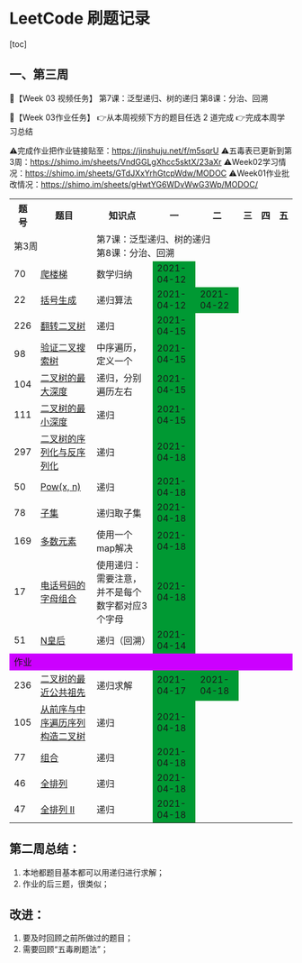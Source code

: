 # LeetCode 刷题记录

[toc]

## 一、第三周

🌈【Week 03 视频任务】
第7课：泛型递归、树的递归
第8课：分治、回溯

🌈【Week 03作业任务】
👉从本周视频下方的题目任选 2 道完成
👉完成本周学习总结

⚠️完成作业把作业链接贴至：https://jinshuju.net/f/m5sqrU
⚠️五毒表已更新到第3周：https://shimo.im/sheets/VndGGLgXhcc5sktX/23aXr
⚠️Week02学习情况：https://shimo.im/sheets/GTdJXxYrhGtcpWdw/MODOC
⚠️Week01作业批改情况：https://shimo.im/sheets/gHwtYG6WDvWwG3Wp/MODOC/


<table>
         <tr>
            <th>题号</th>
            <th>题目</th>
            <th>知识点</th>
            <th>一</th>
            <th>二</th>
            <th>三</th>
            <th>四</th>
            <th>五</th>
        </tr>
        <tr>
            <td colspan="2">第3周</td>
            <td colspan="6">第7课：泛型递归、树的递归<br />第8课：分治、回溯</td>
        </tr>
        <tr>
            <td>70</td>
            <td><a href="https://leetcode.com/problems/climbing-stairs/">爬楼梯</a></td>
            <td>数学归纳</td>
            <td style="background-color: #009933;">2021-04-12</td>
            <td></td>
            <td></td>
            <td></td>
            <td></td>
        </tr>
        <tr>
            <td>22</td>
            <td><a href="https://leetcode-cn.com/problems/generate-parentheses/#/description">括号生成</a></td>
            <td>递归算法</td>
            <td style="background-color: #009933;">2021-04-12</td>
            <td style="background-color: #009933;">2021-04-22</td>
            <td></td>
            <td></td>
            <td></td>
        </tr>
        <tr>
            <td>226</td>
            <td><a href="https://leetcode-cn.com/problems/invert-binary-tree/description/">翻转二叉树</a></td>
            <td>递归</td>
            <td style="background-color: #009933;">2021-04-15</td>
            <td></td>
            <td></td>
            <td></td>
            <td></td>
        </tr>
        <tr>
            <td>98</td>
            <td><a href="https://leetcode-cn.com/problems/validate-binary-search-tree/">验证二叉搜索树</a></td>
            <td>中序遍历，定义一个</td>
            <td style="background-color: #009933;">2021-04-15</td>
            <td></td>
            <td></td>
            <td></td>
            <td></td>
        </tr>
        <tr>
            <td>104</td>
            <td><a href="https://leetcode-cn.com/problems/maximum-depth-of-binary-tree/">二叉树的最大深度</a></td>
            <td>递归，分别遍历左右</td>
            <td style="background-color: #009933;">2021-04-15</td>
            <td></td>
            <td></td>
            <td></td>
            <td></td>
        </tr>
        <tr>
            <td>111</td>
            <td><a href="https://leetcode-cn.com/problems/minimum-depth-of-binary-tree/">二叉树的最小深度</a></td>
            <td>递归</td>
            <td style="background-color: #009933;">2021-04-15</td>
            <td></td>
            <td></td>
            <td></td>
            <td></td>
        </tr>
        <tr>
            <td>297</td>
            <td><a href="https://leetcode-cn.com/problems/serialize-and-deserialize-binary-tree/">二叉树的序列化与反序列化</a></td>
            <td>递归</td>
            <td style="background-color: #009933;">2021-04-18</td>
            <td></td>
            <td></td>
            <td></td>
            <td></td>
        </tr>
        <tr>
            <td>50</td>
            <td><a href="https://leetcode-cn.com/problems/powx-n/">Pow(x, n)</a></td>
            <td>递归</td>
            <td style="background-color: #009933;">2021-04-18</td>
            <td></td>
            <td></td>
            <td></td>
            <td></td>
        </tr>
        <tr>
            <td>78</td>
            <td><a href="https://leetcode-cn.com/problems/subsets/">子集</a></td>
            <td>递归取子集</td>
            <td style="background-color: #009933;">2021-04-18</td>
            <td></td>
            <td></td>
            <td></td>
            <td></td>
        </tr>
        <tr>
            <td>169</td>
            <td><a href="https://leetcode-cn.com/problems/majority-element/description/">多数元素</a></td>
            <td>使用一个map解决</td>
            <td style="background-color: #009933;">2021-04-18</td>
            <td></td>
            <td></td>
            <td></td>
            <td></td>
        </tr>
        <tr>
            <td>17</td>
            <td><a href="https://leetcode-cn.com/problems/letter-combinations-of-a-phone-number/">电话号码的字母组合</a></td>
            <td>使用递归：需要注意，并不是每个数字都对应3个字母</td>
            <td style="background-color: #009933;">2021-04-18</td>
            <td></td>
            <td></td>
            <td></td>
            <td></td>
        </tr>
        <tr>
            <td>51</td>
            <td><a href="https://leetcode-cn.com/problems/n-queens/">N皇后</a></td>
            <td>递归（回溯）</td>
            <td style="background-color: #009933;">2021-04-14</td>
            <td></td>
            <td></td>
            <td></td>
            <td></td>
        </tr>
        <tr>
            <td colspan="8" style="background-color: #cc00ff;">作业</td>
        </tr>
        <tr>
            <td>236</td>
            <td><a href="https://leetcode-cn.com/problems/lowest-common-ancestor-of-a-binary-tree/">二叉树的最近公共祖先</a></td>
            <td>递归求解</td>
            <td style="background-color: #009933;">2021-04-17</td>
            <td style="background-color: #009933;">2021-04-18</td>
            <td></td>
            <td></td>
            <td></td>
        </tr>
        <tr>
            <td>105</td>
            <td><a href="https://leetcode-cn.com/problems/construct-binary-tree-from-preorder-and-inorder-traversal/">从前序与中序遍历序列构造二叉树</a>
            </td>
            <td>递归</td>
            <td style="background-color: #009933;">2021-04-18</td>
            <td></td>
            <td></td>
            <td></td>
            <td></td>
        </tr>
        <tr>
            <td>77</td>
            <td><a href="https://leetcode-cn.com/problems/combinations/">组合</a></td>
            <td>递归</td>
            <td style="background-color: #009933;">2021-04-18</td>
            <td></td>
            <td></td>
            <td></td>
            <td></td>
        </tr>
        <tr>
            <td>46</td>
            <td><a href="https://leetcode-cn.com/problems/permutations/">全排列</a></td>
            <td>递归</td>
            <td style="background-color: #009933;">2021-04-18</td>
            <td></td>
            <td></td>
            <td></td>
            <td></td>
        </tr>
        <tr>
            <td>47</td>
            <td><a href="https://leetcode-cn.com/problems/permutations-ii/">全排列 II </a></td>
            <td>递归</td>
            <td style="background-color: #009933;">2021-04-18</td>
            <td></td>
            <td></td>
            <td></td>
            <td></td>
        </tr>
</table>


## 第二周总结：

1. 本地都题目基本都可以用递归进行求解；
2. 作业的后三题，很类似；

## 改进：

1. 要及时回顾之前所做过的题目；
2. 需要回顾“五毒刷题法”；


